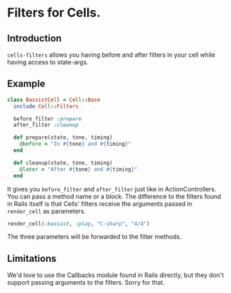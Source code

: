 # Filters for Cells.

## Introduction

`cells-filters` allows you having before and after filters in your cell while having access to state-args.

## Example

```ruby
class BassistCell < Cell::Base
  include Cell::Filters

  before_filter :prepare
  after_filter :cleanup

  def prepare(state, tone, timing)
    @before = "In #{tone} and #{timing}"
  end

  def cleanup(state, tone, timing)
    @later = "After #{tone} and #{timing}"
  end
```

It gives you `before_filter` and `after_filter` just like in ActionControllers. You can pass a method name or a block. The difference to the filters found in Rails itself is that Cells' filters receive the arguments passed in `render_cell` as parameters.

```ruby
render_cell(:bassist, :play, "C-sharp", "4/4")
```

The three parameters will be forwarded to the filter methods.

## Limitations

We'd love to use the Callbacks module found in Rails directly, but they don't support passing arguments to the filters. Sorry for that.
